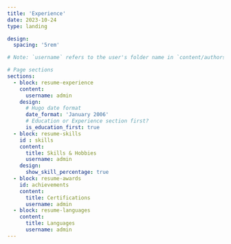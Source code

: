 ```yaml
---
title: 'Experience'
date: 2023-10-24
type: landing

design:
  spacing: '5rem'

# Note: `username` refers to the user's folder name in `content/authors/`

# Page sections
sections:
  - block: resume-experience
    content:
      username: admin
    design:
      # Hugo date format
      date_format: 'January 2006'
      # Education or Experience section first?
      is_education_first: true
  - block: resume-skills
    id : skills
    content:
      title: Skills & Hobbies
      username: admin
    design:
      show_skill_percentage: true
  - block: resume-awards
    id: achievements
    content:
      title: Certifications
      username: admin
  - block: resume-languages
    content:
      title: Languages
      username: admin
---
```


<!-- ---
title: 'Experience'
date: 2023-10-24
type: landing

design:
  spacing: '5rem'

# Page sections
sections:
  - block: resume-summary
    content:
      title: Profile
      description: >
        A motivated Front-End Developer and Computer Science student at Jahangirnagar University with a passion for creating responsive web applications that deliver exceptional user experiences.
  
  - block: resume-education
    content:
      title: Education
      entries:
        - degree: B.Sc. in Computer Science
          institution: Jahangirnagar University
          year: Ongoing (2026 Expected)
        - degree: Higher Secondary Certificate (HSC)
          institution: Govt. Hazi Md. Mohsin College
          year: 2019
          result: GPA 4.92
        - degree: Secondary School Certificate (SSC)
          institution: Dr. Khastagir Govt. High School
          year: 2017
          result: GPA 5.00

  - block: resume-skills
    content:
      title: Skills
      skills:
        - name: HTML, CSS, JavaScript
        - name: React, Tailwind CSS, Bootstrap
        - name: Git, VS Code, Webpack
        - name: Flexbox, CSS Grid

  - block: resume-projects
    content:
      title: Projects
      projects:
        - name: Interactive Portfolio Website
          description: A personal website developed using React and hosted on GitHub Pages to showcase skills and work.
        - name: Biometric Students Attendance System
          description: A system using fingerprint technology for attendance tracking, integrated with a database.
        - name: Tic-Tac-Toe Game
          description: A browser-based game developed using JavaScript, focusing on algorithmic design and user experience.

  - block: resume-certifications
    content:
      title: Certifications
      certifications:
        - name: Front-End Developer Certificate
          organization: FreeCodeCamp

  - block: resume-hobbies
    content:
      title: Interests
      hobbies:
        - name: Exploring new web technologies
        - name: Blogging about user-friendly design
        - name: Volunteering in community tech literacy programs

  - block: resume-references
    content:
      title: References
      references:
        - name: Assistant Professor Md. Rafsan Jani
          position: Dept. of Computer Science, Jahangirnagar University
        - name: Mr. Ashik Uddin
          position: Senior Software Engineer, ABC Ltd.
--- -->
